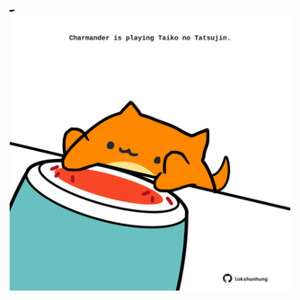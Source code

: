 <!-- built at 15/08/2024, 12:00:52 UTC -->
<p align="center">
  <img width="500" height="500" src="./ReadmeImage.svg">
</p>
